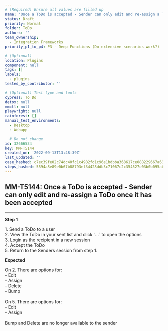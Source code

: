 ```yaml
---
# (Required) Ensure all values are filled up
name: 'Once a ToDo is accepted - Sender can only edit and re-assign a ToDo once it has been accepted'
status: Draft
priority: Normal
folder: ToDo
authors: ''
team_ownership:
  - Integration Frameworks
priority_p1_to_p4: P3 - Deep Functions (Do extensive scenarios work?)

# (Optional)
location: Plugins
component: null
tags: []
labels:
  - plugins
tested_by_contributor: ''

# (Optional) Test type and tools
cypress: To Do
detox: null
mmctl: null
playwright: null
rainforest: []
manual_test_environments:
  - Desktop
  - Webapp

  # Do not change
id: 32666534
key: MM-T5144
created_on: '2022-09-13T13:48:39Z'
last_updated: ''
case_hashed: c7ec39fe02c74dc40fc1c4982fd1c96e1bdbba368617ce088229667a63cead110e821a7a7e2f88493ef0ad0333b69736
steps_hashed: 5594a8e89e0b67b88793ef34428ddb3c71067c2c354527c03b0b095ab92833d5e22b37058b2c429cad3be834a0beced0
---
```


<!-- (Auto-generated) Based on frontmatter's "key" and "name" -->

## MM-T5144: Once a ToDo is accepted - Sender can only edit and re-assign a ToDo once it has been accepted

---

**Step 1**

1\. Send a ToDo to a user\
2\. View the ToDo in your sent list and click \`...\` to open the options\
3\. Login as the recipient in a new session\
4\. Accept the ToDo\
5\. Return to the Senders session from step 1.

**Expected**

On 2. There are options for:\
\- Edit\
\- Assign\
\- Delete\
\- Bump\
\
On 5. There are options for:\
\- Edit\
\- Assign\
\
Bump and Delete are no longer available to the sender
